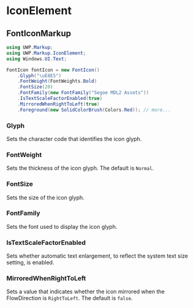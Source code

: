 # IconElement
## FontIconMarkup

```csharp
using UWP.Markup;
using UWP.Markup.IconElement;
using Windows.UI.Text;

FontIcon fontIcon = new FontIcon()
    .Glyph("\uE8E5")
    .FontWeight(FontWeights.Bold)
    .FontSize(20)
    .FontFamily(new FontFamily("Segoe MDL2 Assets"))
    .IsTextScaleFactorEnabled(true)
    .MirroredWhenRightToLeft(true)
    .Foreground(new SolidColorBrush(Colors.Red)); // more...
```

### Glyph
Sets the character code that identifies the icon glyph.

### FontWeight
Sets the thickness of the icon glyph. The default is `Normal`.

### FontSize
Sets the size of the icon glyph.

### FontFamily
Sets the font used to display the icon glyph.

### IsTextScaleFactorEnabled
Sets whether automatic text enlargement, to reflect the system text size setting, is enabled.

### MirroredWhenRightToLeft
Sets a value that indicates whether the icon mirrored when the FlowDirection is `RightToLeft`. The default is `false`.